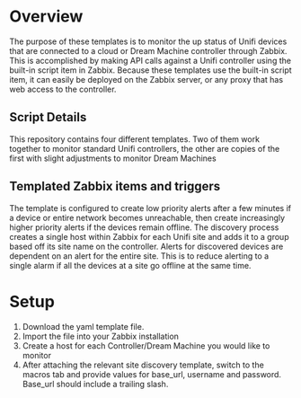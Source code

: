 # Overview
 The purpose of these templates is to monitor the up status of Unifi devices that are connected to a cloud or Dream Machine controller through Zabbix. This is accomplished by making API calls against a Unifi controller using the built-in script item in Zabbix. Because these templates use the built-in script item, it can easily be deployed on the Zabbix server, or any proxy that has web access to the controller.
 ## Script Details
 This repository contains four different templates. Two of them work together to monitor standard Unifi controllers, the other are copies of the first with slight adjustments to monitor Dream Machines
## Templated Zabbix items and triggers
 The template is configured to create low priority alerts after a few minutes if a device or entire network becomes unreachable, then create increasingly higher priority alerts if the devices remain offline. The discovery process creates a single host within Zabbix for each Unifi site and adds it to a group based off its site name on the controller. 
Alerts for discovered devices are dependent on an alert for the entire site. This is to reduce alerting to a single alarm if all the devices at a site go offline at the same time. 
# Setup
 1.	Download the yaml template file. 
 2. Import the file into your Zabbix installation
 3. Create a host for each Controller/Dream Machine you would like to monitor
 4. After attaching the relevant site discovery template, switch to the macros tab and provide values for base_url, username and password. Base_url should include a trailing slash.
 
 
